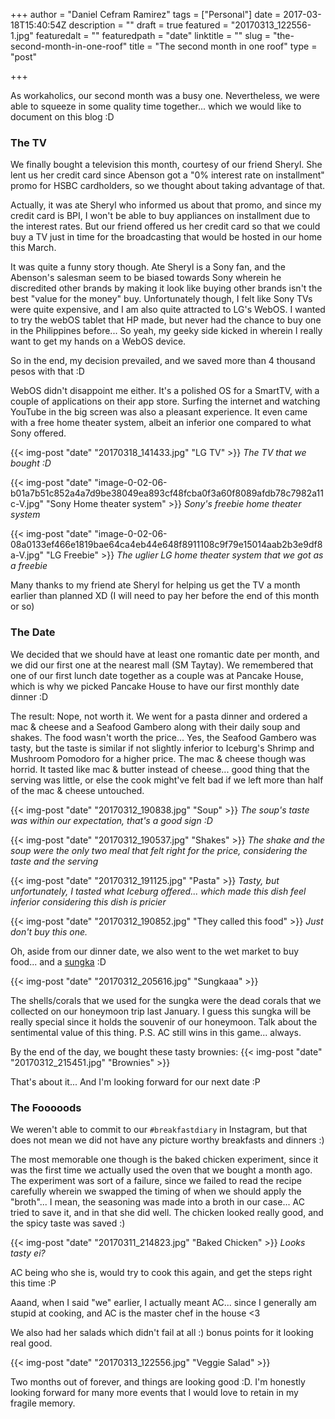 +++
author = "Daniel Cefram Ramirez"
tags = ["Personal"]
date = 2017-03-18T15:40:54Z
description = ""
draft = true
featured = "20170313_122556-1.jpg"
featuredalt = ""
featuredpath = "date"
linktitle = ""
slug = "the-second-month-in-one-roof"
title = "The second month in one roof"
type = "post"

+++

As workaholics, our second month was a busy one. Nevertheless, we were able to squeeze in some quality time together... which we would like to document on this blog :D

### The TV

We finally bought a television this month, courtesy of our friend Sheryl. She lent us her credit card since Abenson got a "0% interest rate on installment" promo for HSBC cardholders, so we thought about taking advantage of that.

Actually, it was ate Sheryl who informed us about that promo, and since my credit card is BPI, I won't be able to buy appliances on installment due to the interest rates. But our friend offered us her credit card so that we could buy a TV just in time for the broadcasting that would be hosted in our home this March.

It was quite a funny story though. Ate Sheryl is a Sony fan, and the Abenson's salesman seem to be biased towards Sony wherein he discredited other brands by making it look like buying other brands isn't the best "value for the money" buy. Unfortunately though, I felt like Sony TVs were quite expensive, and I am also quite attracted to LG's WebOS. I wanted to try the webOS tablet that HP made, but never had the chance to buy one in the Philippines before... So yeah, my geeky side kicked in wherein I really want to get my hands on a WebOS device.

So in the end, my decision prevailed, and we saved more than 4 thousand pesos with that :D

WebOS didn't disappoint me either. It's a polished OS for a SmartTV, with a couple of applications on their app store. Surfing the internet and watching YouTube in the big screen was also a pleasant experience. It even came with a free home theater system, albeit an inferior one compared to what Sony offered.

{{< img-post "date" "20170318_141433.jpg" "LG TV" >}}
_The TV that we bought :D_

{{< img-post "date" "image-0-02-06-b01a7b51c852a4a7d9be38049ea893cf48fcba0f3a60f8089afdb78c7982a11c-V.jpg" "Sony Home theater system" >}}
_Sony's freebie home theater system_

{{< img-post "date" "image-0-02-06-08a0133ef466e1819bae64ca4eb44e648f8911108c9f79e15014aab2b3e9df8a-V.jpg" "LG Freebie" >}}
_The uglier LG home theater system that we got as a freebie_

Many thanks to my friend ate Sheryl for helping us get the TV a month earlier than planned XD (I will need to pay her before the end of this month or so)

### The Date

We decided that we should have at least one romantic date per month, and we did our first one at the nearest mall (SM Taytay). We remembered that one of our first lunch date together as a couple was at Pancake House, which is why we picked Pancake House to have our first monthly date dinner :D

The result: Nope, not worth it. We went for a pasta dinner and ordered a mac & cheese and a Seafood Gambero along with their daily soup and shakes. The food wasn't worth the price... Yes, the Seafood Gambero was tasty, but the taste is similar if not slightly inferior to Iceburg's Shrimp and Mushroom Pomodoro for a higher price. The mac & cheese though was horrid. It tasted like mac & butter instead of cheese... good thing that the serving was little, or else the cook might've felt bad if we left more than half of the mac & cheese untouched.

{{< img-post "date" "20170312_190838.jpg" "Soup" >}}
_The soup's taste was within our expectation, that's a good sign :D_

{{< img-post "date" "20170312_190537.jpg" "Shakes" >}}
_The shake and the soup were the only two meal that felt right for the price, considering the taste and the serving_

{{< img-post "date" "20170312_191125.jpg" "Pasta" >}}
_Tasty, but unfortunately, I tasted what Iceburg offered... which made this dish feel inferior considering this dish is pricier_

{{< img-post "date" "20170312_190852.jpg" "They called this food" >}}
_Just don't buy this one._

Oh, aside from our dinner date, we also went to the wet market to buy food... and a [sungka](https://www.youtube.com/watch?v=6lBTd7XJ_gk) :D

{{< img-post "date" "20170312_205616.jpg" "Sungkaaa" >}}

The shells/corals that we used for the sungka were the dead corals that we collected on our honeymoon trip last January. I guess this sungka will be really special since it holds the souvenir of our honeymoon. Talk about the sentimental value of this thing. P.S. AC still wins in this game... always.

By the end of the day, we bought these tasty brownies:
{{< img-post "date" "20170312_215451.jpg" "Brownies" >}}

That's about it... And I'm looking forward for our next date :P

### The Fooooods

We weren't able to commit to our `#breakfastdiary` in Instagram, but that does not mean we did not have any picture worthy breakfasts and dinners :)

The most memorable one though is the baked chicken experiment, since it was the first time we actually used the oven that we bought a month ago. The experiment was sort of a failure, since we failed to read the recipe carefully wherein we swapped the timing of when we should apply the "broth"... I mean, the seasoning was made into a broth in our case... AC tried to save it, and in that she did well. The chicken looked really good, and the spicy taste was saved :)

{{< img-post "date" "20170311_214823.jpg" "Baked Chicken" >}}
_Looks tasty ei?_

AC being who she is, would try to cook this again, and get the steps right this time :P

Aaand, when I said "we" earlier, I actually meant AC... since I generally am stupid at cooking, and AC is the master chef in the house <3

We also had her salads which didn't fail at all :) bonus points for it looking real good.

{{< img-post "date" "20170313_122556.jpg" "Veggie Salad" >}}

Two months out of forever, and things are looking good :D. I'm honestly looking forward for many more events that I would love to retain in my fragile memory.
